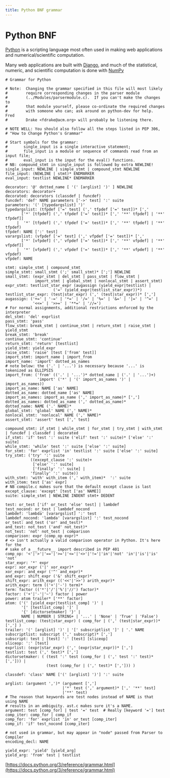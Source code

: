 ```yaml
---
title: Python BNF grammar
---
```


# Python BNF

[Python](python.org) is a scripting language most often used in making web
applications and numerical/scientific computation.

Many web applications are built with [Django](https://www.djangoproject.com/),
and much of the statistical, numeric, and scientific computation is done with
[NumPy](http://www.numpy.org/)

    # Grammar for Python
    
    # Note:  Changing the grammar specified in this file will most likely
    #        require corresponding changes in the parser module
    #        (../Modules/parsermodule.c).  If you can't make the changes to
    #        that module yourself, please co-ordinate the required changes
    #        with someone who can; ask around on python-dev for help.  Fred
    #        Drake <fdrake@acm.org> will probably be listening there.
    
    # NOTE WELL: You should also follow all the steps listed in PEP 306,
    # "How to Change Python's Grammar"
    
    # Start symbols for the grammar:
    #       single_input is a single interactive statement;
    #       file_input is a module or sequence of commands read from an input file;
    #       eval_input is the input for the eval() functions.
    # NB: compound_stmt in single_input is followed by extra NEWLINE!
    single_input: NEWLINE | simple_stmt | compound_stmt NEWLINE
    file_input: (NEWLINE | stmt)* ENDMARKER
    eval_input: testlist NEWLINE* ENDMARKER
    
    decorator: '@' dotted_name [ '(' [arglist] ')' ] NEWLINE
    decorators: decorator+
    decorated: decorators (classdef | funcdef)
    funcdef: 'def' NAME parameters ['->' test] ':' suite
    parameters: '(' [typedargslist] ')'
    typedargslist: (tfpdef ['=' test] (',' tfpdef ['=' test])* [','
           ['*' [tfpdef] (',' tfpdef ['=' test])* [',' '**' tfpdef] | '**' tfpdef]]
         |  '*' [tfpdef] (',' tfpdef ['=' test])* [',' '**' tfpdef] | '**' tfpdef)
    tfpdef: NAME [':' test]
    varargslist: (vfpdef ['=' test] (',' vfpdef ['=' test])* [','
           ['*' [vfpdef] (',' vfpdef ['=' test])* [',' '**' vfpdef] | '**' vfpdef]]
         |  '*' [vfpdef] (',' vfpdef ['=' test])* [',' '**' vfpdef] | '**' vfpdef)
    vfpdef: NAME
    
    stmt: simple_stmt | compound_stmt
    simple_stmt: small_stmt (';' small_stmt)* [';'] NEWLINE
    small_stmt: (expr_stmt | del_stmt | pass_stmt | flow_stmt |
                 import_stmt | global_stmt | nonlocal_stmt | assert_stmt)
    expr_stmt: testlist_star_expr (augassign (yield_expr|testlist) |
                         ('=' (yield_expr|testlist_star_expr))*)
    testlist_star_expr: (test|star_expr) (',' (test|star_expr))* [',']
    augassign: ('+=' | '-=' | '*=' | '/=' | '%=' | '&=' | '|=' | '^=' |
                '<<=' | '>>=' | '**=' | '//=')
    # For normal assignments, additional restrictions enforced by the interpreter
    del_stmt: 'del' exprlist
    pass_stmt: 'pass'
    flow_stmt: break_stmt | continue_stmt | return_stmt | raise_stmt | yield_stmt
    break_stmt: 'break'
    continue_stmt: 'continue'
    return_stmt: 'return' [testlist]
    yield_stmt: yield_expr
    raise_stmt: 'raise' [test ['from' test]]
    import_stmt: import_name | import_from
    import_name: 'import' dotted_as_names
    # note below: the ('.' | '...') is necessary because '...' is tokenized as ELLIPSIS
    import_from: ('from' (('.' | '...')* dotted_name | ('.' | '...')+)
                  'import' ('*' | '(' import_as_names ')' | import_as_names))
    import_as_name: NAME ['as' NAME]
    dotted_as_name: dotted_name ['as' NAME]
    import_as_names: import_as_name (',' import_as_name)* [',']
    dotted_as_names: dotted_as_name (',' dotted_as_name)*
    dotted_name: NAME ('.' NAME)*
    global_stmt: 'global' NAME (',' NAME)*
    nonlocal_stmt: 'nonlocal' NAME (',' NAME)*
    assert_stmt: 'assert' test [',' test]
    
    compound_stmt: if_stmt | while_stmt | for_stmt | try_stmt | with_stmt | funcdef | classdef | decorated
    if_stmt: 'if' test ':' suite ('elif' test ':' suite)* ['else' ':' suite]
    while_stmt: 'while' test ':' suite ['else' ':' suite]
    for_stmt: 'for' exprlist 'in' testlist ':' suite ['else' ':' suite]
    try_stmt: ('try' ':' suite
               ((except_clause ':' suite)+
                ['else' ':' suite]
                ['finally' ':' suite] |
               'finally' ':' suite))
    with_stmt: 'with' with_item (',' with_item)*  ':' suite
    with_item: test ['as' expr]
    # NB compile.c makes sure that the default except clause is last
    except_clause: 'except' [test ['as' NAME]]
    suite: simple_stmt | NEWLINE INDENT stmt+ DEDENT
    
    test: or_test ['if' or_test 'else' test] | lambdef
    test_nocond: or_test | lambdef_nocond
    lambdef: 'lambda' [varargslist] ':' test
    lambdef_nocond: 'lambda' [varargslist] ':' test_nocond
    or_test: and_test ('or' and_test)*
    and_test: not_test ('and' not_test)*
    not_test: 'not' not_test | comparison
    comparison: expr (comp_op expr)*
    # <> isn't actually a valid comparison operator in Python. It's here for the
    # sake of a __future__ import described in PEP 401
    comp_op: '<'|'>'|'=='|'>='|'<='|'<>'|'!='|'in'|'not' 'in'|'is'|'is' 'not'
    star_expr: '*' expr
    expr: xor_expr ('|' xor_expr)*
    xor_expr: and_expr ('^' and_expr)*
    and_expr: shift_expr ('&' shift_expr)*
    shift_expr: arith_expr (('<<'|'>>') arith_expr)*
    arith_expr: term (('+'|'-') term)*
    term: factor (('*'|'/'|'%'|'//') factor)*
    factor: ('+'|'-'|'~') factor | power
    power: atom trailer* ['**' factor]
    atom: ('(' [yield_expr|testlist_comp] ')' |
           '[' [testlist_comp] ']' |
           '{' [dictorsetmaker] '}' |
           NAME | NUMBER | STRING+ | '...' | 'None' | 'True' | 'False')
    testlist_comp: (test|star_expr) ( comp_for | (',' (test|star_expr))* [','] )
    trailer: '(' [arglist] ')' | '[' subscriptlist ']' | '.' NAME
    subscriptlist: subscript (',' subscript)* [',']
    subscript: test | [test] ':' [test] [sliceop]
    sliceop: ':' [test]
    exprlist: (expr|star_expr) (',' (expr|star_expr))* [',']
    testlist: test (',' test)* [',']
    dictorsetmaker: ( (test ':' test (comp_for | (',' test ':' test)* [','])) |
                      (test (comp_for | (',' test)* [','])) )
    
    classdef: 'class' NAME ['(' [arglist] ')'] ':' suite
    
    arglist: (argument ',')* (argument [',']
                             |'*' test (',' argument)* [',' '**' test] 
                             |'**' test)
    # The reason that keywords are test nodes instead of NAME is that using NAME
    # results in an ambiguity. ast.c makes sure it's a NAME.
    argument: test [comp_for] | test '=' test  # Really [keyword '='] test
    comp_iter: comp_for | comp_if
    comp_for: 'for' exprlist 'in' or_test [comp_iter]
    comp_if: 'if' test_nocond [comp_iter]
    
    # not used in grammar, but may appear in "node" passed from Parser to Compiler
    encoding_decl: NAME
    
    yield_expr: 'yield' [yield_arg]
    yield_arg: 'from' test | testlist

[https://docs.python.org/3/reference/grammar.html](https://docs.python.org/3/reference/grammar.html)
